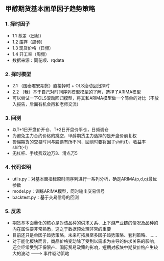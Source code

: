 ## 甲醇期货基本面单因子趋势策略
### 1. 择时因子
- 1.1 基差（日频）
- 1.2 库存（周频）
- 1.3 现货价格（日频）
- 1.4 开工率（周频）
- 数据来源：同花顺、rqdata
### 2. 择时模型
- 2.1 （国泰君安期货）直接择时 + OLS滚动回归择时
- 2.2 （我）基于自己对时间序列模型模型的了解，选择了ARIMA模型
- 可以尝试一下OLS滚动回归模型，将其和ARIMA模型做一个简单的对比（不放入报告，后面有机会再和老师交流）
### 3. 回测
- 以T+1日开盘价开仓、T+2日开盘价平仓，日频调仓
- 为避免主力合约价格的跳空，甲醇期货主力选择的是开盘价前复权
- 警惕期货的交易时间与股票有所不同，回测时要将因子shift(1)，收益率shift(-1)
- 无杠杆、手续费双边万3、滑点万5
### 4. 代码说明
- utils.py：对基本面指标原时间序列进行一系列分析，确定ARIMA(p,d,q)最优参数
- model.py：训练ARIMA模型，同时输出交易信号
- backtest.py：基于交易信号的回测
### 5. 反思
- 期货基本面量化的核心是对该品种的供求关系、上下游产业链的情况及品种的内在属性要非常熟悉，这之于数据预处理非常的重要
- 目前还只是单因子趋势策略，未来可拓展至多因子趋势策略、套利策略、……
- 对于能化板块而言，商品价格变动除了受到以需求为主导的供求关系的影响，还会经常受到环保限产、国际贸易政策的影响，短期对板块中期货价格产生较大的波动 ---> 事件驱动策略
